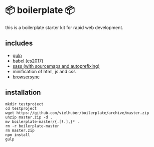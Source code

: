 # 📦 boilerplate 📦

this is a boilerplate starter kit for rapid web development.

## includes

* [gulp](http://gulpjs.com)
* [babel (es2017)](https://babeljs.io)
* [sass (with sourcemaps and autoprefixing)](http://sass-lang.com)
* minification of html, js and css
* [browsersync](https://www.browsersync.io)

## installation

```
mkdir testproject
cd testproject
wget https://github.com/vielhuber/boilerplate/archive/master.zip
unzip master.zip -d .
mv boilerplate-master/{.[!.],}* .
rm -r boilerplate-master
rm master.zip
npm install
gulp
```